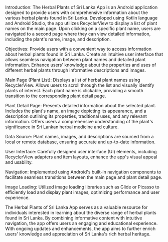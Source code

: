 Introduction:
The Herbal Plants of Sri Lanka App is an Android application designed to provide users with comprehensive information about the various herbal plants found in Sri Lanka. Developed using Kotlin language and Android Studio, the app utilizes RecyclerView to display a list of plant names on the main page. Upon clicking on a specific plant name, users are navigated to a second page where they can view detailed information, including the plant's name, image, and description.

Objectives:
Provide users with a convenient way to access information about herbal plants found in Sri Lanka.
Create an intuitive user interface that allows seamless navigation between plant names and detailed plant information.
Enhance users' knowledge about the properties and uses of different herbal plants through informative descriptions and images.

Main Page (Plant List):
Displays a list of herbal plant names using RecyclerView.
Allows users to scroll through the list and visually identify plants of interest.
Each plant name is clickable, providing a smooth transition to the corresponding plant detail page.

Plant Detail Page:
Presents detailed information about the selected plant.
Includes the plant's name, an image depicting its appearance, and a description outlining its properties, traditional uses, and any relevant information.
Offers users a comprehensive understanding of the plant's significance in Sri Lankan herbal medicine and culture.

Data Source: Plant names, images, and descriptions are sourced from a local or remote database, ensuring accurate and up-to-date information.

User Interface: Carefully designed user interface (UI) elements, including RecyclerView adapters and item layouts, enhance the app's visual appeal and usability.

Navigation: Implemented using Android's built-in navigation components to facilitate seamless transitions between the main page and plant detail page.

Image Loading: Utilized image loading libraries such as Glide or Picasso to efficiently load and display plant images, optimizing performance and user experience.

The Herbal Plants of Sri Lanka App serves as a valuable resource for individuals interested in learning about the diverse range of herbal plants found in Sri Lanka. By combining informative content with intuitive navigation, the app offers users an engaging and educational experience. With ongoing updates and enhancements, the app aims to further enrich users' knowledge and appreciation of Sri Lanka's rich herbal heritage.


